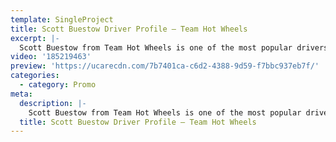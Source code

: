 ```yaml
---
template: SingleProject
title: Scott Buestow Driver Profile – Team Hot Wheels
excerpt: |-
  Scott Buestow from Team Hot Wheels is one of the most popular drivers from Monster Jam. This video talks about how he go into Monster Jam, his ritual’s prior to each show (he isn’t superstitious but definitely has some quirks). The footage captures some intense LIVE vision of what they do out on the track! Scott mention’s that Team Hot wheel always tries to do a backflip as it’s the most requested stunt by fans – his aim every freestyle is to try and land a backflip.
video: '185219463'
preview: 'https://ucarecdn.com/7b7401ca-c6d2-4388-9d59-f7bbc937eb7f/'
categories:
  - category: Promo
meta:
  description: |-
    Scott Buestow from Team Hot Wheels is one of the most popular drivers from Monster Jam. This video talks about how he go into Monster Jam, his ritual’s prior to each show (he isn’t superstitious but definitely has some quirks). The footage captures some intense LIVE vision of what they do out on the track! Scott mention’s that Team Hot wheel always tries to do a backflip as it’s the most requested stunt by fans – his aim every freestyle is to try and land a backflip.
  title: Scott Buestow Driver Profile – Team Hot Wheels
---
```

